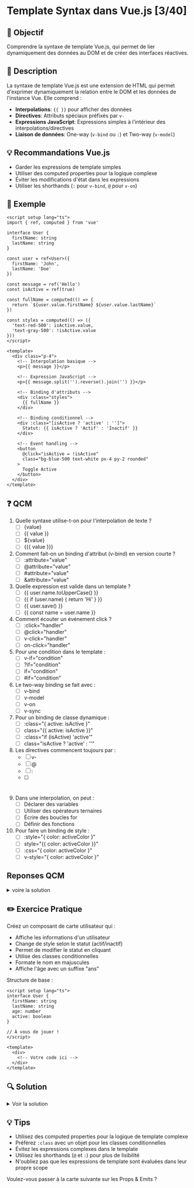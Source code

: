 # Template Syntax dans Vue.js [3/40]

## 🎯 Objectif
Comprendre la syntaxe de template Vue.js, qui permet de lier dynamiquement des données au DOM et de créer des interfaces réactives.

## 📝 Description
La syntaxe de template Vue.js est une extension de HTML qui permet d'exprimer dynamiquement la relation entre le DOM et les données de l'instance Vue. Elle comprend :

- **Interpolations**: `{{ }}` pour afficher des données
- **Directives**: Attributs spéciaux préfixés par `v-`
- **Expressions JavaScript**: Expressions simples à l'intérieur des interpolations/directives
- **Liaison de données**: One-way (`v-bind` ou `:`) et Two-way (`v-model`)

## 💡 Recommandations Vue.js
- Garder les expressions de template simples
- Utiliser des computed properties pour la logique complexe
- Éviter les modifications d'état dans les expressions
- Utiliser les shorthands (`:` pour `v-bind`, `@` pour `v-on`)

## 📌 Exemple

```vue
<script setup lang="ts">
import { ref, computed } from 'vue'

interface User {
  firstName: string
  lastName: string
}

const user = ref<User>({
  firstName: 'John',
  lastName: 'Doe'
})

const message = ref('Hello')
const isActive = ref(true)

const fullName = computed(() => {
  return `${user.value.firstName} ${user.value.lastName}`
})

const styles = computed(() => ({
  'text-red-500': isActive.value,
  'text-gray-500': !isActive.value
}))
</script>

<template>
  <div class="p-4">
    <!-- Interpolation basique -->
    <p>{{ message }}</p>

    <!-- Expression JavaScript -->
    <p>{{ message.split('').reverse().join('') }}</p>

    <!-- Binding d'attributs -->
    <div :class="styles">
      {{ fullName }}
    </div>

    <!-- Binding conditionnel -->
    <div :class="[isActive ? 'active' : '']">
      Statut: {{ isActive ? 'Actif' : 'Inactif' }}
    </div>

    <!-- Event handling -->
    <button 
      @click="isActive = !isActive"
      class="bg-blue-500 text-white px-4 py-2 rounded"
    >
      Toggle Active
    </button>
  </div>
</template>
```

## ❓ QCM

1. Quelle syntaxe utilise-t-on pour l'interpolation de texte ?
   - [ ] {value}
   - [ ] {{ value }}
   - [ ] ${value}
   - [ ] {{{ value }}}

2. Comment fait-on un binding d'attribut (v-bind) en version courte ?
   - [ ] :attribute="value"
   - [ ] @attribute="value"
   - [ ] #attribute="value"
   - [ ] &attribute="value"

3. Quelle expression est valide dans un template ?
   - [ ] {{ user.name.toUpperCase() }}
   - [ ] {{ if (user.name) { return 'Hi' } }}
   - [ ] {{ user.save() }}
   - [ ] {{ const name = user.name }}

4. Comment écouter un événement click ?
   - [ ] :click="handler"
   - [ ] @click="handler"
   - [ ] v-click="handler"
   - [ ] on-click="handler"

5. Pour une condition dans le template :
   - [ ] v-if="condition"
   - [ ] ?if="condition"
   - [ ] if="condition"
   - [ ] #if="condition"

6. Le two-way binding se fait avec :
   - [ ] v-bind
   - [ ] v-model
   - [ ] v-on
   - [ ] v-sync

7. Pour un binding de classe dynamique :
   - [ ] :class="{ active: isActive }"
   - [ ] class="{{ active: isActive }}"
   - [ ] :class="if (isActive) 'active'"
   - [ ] class="isActive ? 'active' : ''"

8. Les directives commencent toujours par :
   - [ ] v-
   - [ ] @
   - [ ] :
   - [ ] #

9. Dans une interpolation, on peut :
   - [ ] Déclarer des variables
   - [ ] Utiliser des opérateurs ternaires
   - [ ] Écrire des boucles for
   - [ ] Définir des fonctions

10. Pour faire un binding de style :
    - [ ] :style="{ color: activeColor }"
    - [ ] style="{{ color: activeColor }}"
    - [ ] :css="{ color: activeColor }"
    - [ ] v-style="{ color: activeColor }"

<h2>Reponses QCM</h2>
<details>
<summary>voire la solution</summary>
| 1. B | 2. A  | 3. A | 4. B | 5. A |
| 6. B | 7. A | 8. A | 9. B | 10. A |
</details>

## ✏️ Exercice Pratique

Créez un composant de carte utilisateur qui :
- Affiche les informations d'un utilisateur
- Change de style selon le statut (actif/inactif)
- Permet de modifier le statut en cliquant
- Utilise des classes conditionnelles
- Formate le nom en majuscules
- Affiche l'âge avec un suffixe "ans"

Structure de base :

```vue
<script setup lang="ts">
interface User {
  firstName: string
  lastName: string
  age: number
  active: boolean
}

// À vous de jouer !
</script>

<template>
  <div>
    <!-- Votre code ici -->
  </div>
</template>
```

## 🔍 Solution

<details>
<summary>Voir la solution</summary>

```vue
<script setup lang="ts">
import { ref, computed } from 'vue'

interface User {
  firstName: string
  lastName: string
  age: number
  active: boolean
}

const user = ref<User>({
  firstName: 'John',
  lastName: 'Doe',
  age: 25,
  active: true
})

const fullName = computed(() => {
  return `${user.value.firstName} ${user.value.lastName}`.toUpperCase()
})

const cardClasses = computed(() => ({
  'bg-green-100': user.value.active,
  'bg-gray-100': !user.value.active,
  'border rounded p-4': true
}))

const toggleStatus = () => {
  user.value.active = !user.value.active
}
</script>

<template>
  <div 
    :class="cardClasses"
    @click="toggleStatus"
    class="max-w-sm mx-auto mt-4 cursor-pointer"
  >
    <h2 class="text-xl font-bold mb-2">{{ fullName }}</h2>
    
    <p class="text-gray-600">
      {{ user.age }} ans
    </p>
    
    <div 
      class="mt-2 text-sm"
      :class="user.active ? 'text-green-600' : 'text-red-600'"
    >
      Statut: {{ user.active ? 'Actif' : 'Inactif' }}
    </div>
  </div>
</template>
```
</details>

## 💡 Tips

- Utilisez des computed properties pour la logique de template complexe
- Préférez `:class` avec un objet pour les classes conditionnelles
- Évitez les expressions complexes dans le template
- Utilisez les shorthands (`@` et `:`) pour plus de lisibilité
- N'oubliez pas que les expressions de template sont évaluées dans leur propre scope

Voulez-vous passer à la carte suivante sur les Props & Emits ?